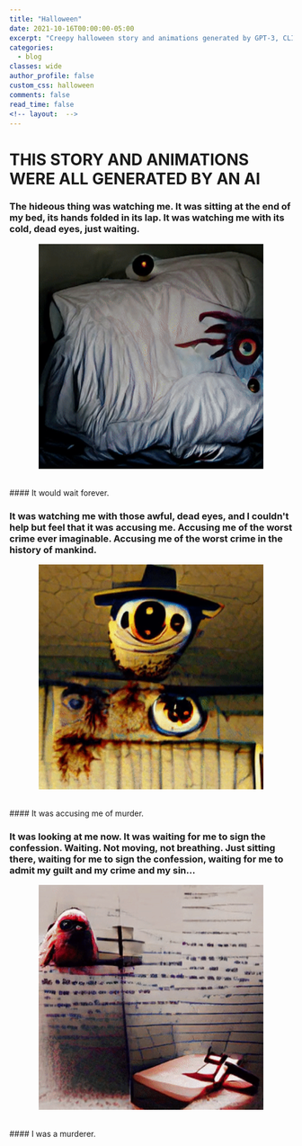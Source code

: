 ```yaml
---
title: "Halloween"
date: 2021-10-16T00:00:00-05:00
excerpt: "Creepy halloween story and animations generated by GPT-3, CLIP and VQGAN"
categories:
  - blog
classes: wide
author_profile: false
custom_css: halloween
comments: false
read_time: false
<!-- layout:  -->
---
```


# THIS STORY AND ANIMATIONS WERE ALL GENERATED BY AN AI
### The hideous thing was watching me. It was sitting at the end of my bed, its hands folded in its lap. It was watching me with its cold, dead eyes, just waiting.

<p align="center">
  <img width="400" src="/assets/images/creepy_pasta6.gif">
</p>

<br>
#### It would wait forever.
<br>


### It was watching me with those awful, dead eyes, and I couldn't help but feel that it was accusing me. Accusing me of the worst crime ever imaginable. Accusing me of the worst crime in the history of mankind.
<p align="center">
  <img width="400" src="/assets/images/creepy_pasta5.gif">
</p>

<br>
#### It was accusing me of murder.
<br>

### It was looking at me now. It was waiting for me to sign the confession. Waiting. Not moving, not breathing. Just sitting there, waiting for me to sign the confession, waiting for me to admit my guilt and my crime and my sin…
<p align="center">
  <img width="400" src="/assets/images/creepy_pasta7.gif">
</p>

<br>
#### I was a murderer.
<br>


<!-- [How it was made](coming.soon) -->


<!-- Prompt: Generate a really creepy and terrifying Halloween short story that is extremely dark and disturbing. -->
<!-- But there was something wrong. Something wrong with this room and this bed and this chair and the shadows on the walls behind me, something terribly, terribly wrong with all of it…something horribly, disgustingly wrong with it all…there was something very, very wrong here -->
<!-- video4: But there was something wrong. Something wrong with this room and this bed and this chair and the shadows on the walls behind me, something terribly, terribly wrong with all of it…something horribly, disgustingly wrong with it all…there was something very, very wrong here -->
<!--  -->
<!-- I had killed so many people. I thought I had lost count a long time ago. It was a difficult thing to keep track of. The numbers kept changing so much. And so many of those people had been taken from me before I could kill them. There were those that I had killed, those that I had been forced to kill, those that I had been tricked into killing, those that I had been tricked into thinking that I had killed. -->
<!--  -->
<!-- I was a murderer. -->
<!--  -->
<!-- I knew that it was true. I couldn't deny it anymore. I had killed so many people. I had killed so many people. -->
<!--  -->
<!-- It was accusing me of being a murderer. -->
<!--  -->
<!-- And the worst thing was that it was right. I had murdered so many people. -->
<!--  -->
<!-- How could I not be a murderer? -->
<!--  -->
<!-- I was a murderer. -->
<!--  -->
<!-- It was looking at me now. It was waiting. Waiting for my acquiescence. Waiting for my confession. Waiting for me to admit that I was the one that deserved to die. -->
<!--  -->
<!-- I was a murderer. -->
<!--  -->
<!-- It was looking at me now. It was waiting. Waiting for my admission. Waiting for me to admit my guilt. Waiting for me to admit my crime. Waiting for me to admit my sin. -->
<!--  -->
<!-- I was a murderer. -->
<!--  -->
<!-- I didn't know how long I had been sitting there, staring at the piece of paper. I must have been staring at it for hours. I had been staring at it for hours. -->
<!-- video 2: I didn't know how long I had been sitting there, staring at the piece of paper. I must have been staring at it for hours. I had been staring at it for hours. -->
<!--  -->
<!-- My hand began to shake as I held the pen. I clenched my teeth and tried to steady my hand, but I couldn't. I couldn't steady my hand. -->
<!--  -->
<!-- I was a murderer. -->
<!--  -->
<!-- My hand began to tremble even more violently. I could feel my entire body begin to tremble. -->
<!--  -->
<!-- I had to sign the confession. I had to sign the confession. I had to admit my guilt and my crime and my sin so that it could end like this, like this, like this… -->
<!--  -->
<!-- I had to sign the confession so that it would be over with. I had to confess so that I could die. I had to admit my guilt and my crime and my sin and then it would end like this, like this, like this… -->
<!--  -->
<!-- It was looking at me now. It was waiting for me to sign the confession. Waiting. Not moving, not breathing. Just sitting there, waiting for me to sign the confession, waiting for me to admit my guilt and my crime and my sin… -->
<!-- video 3: It was looking at me now. It was waiting for me to sign the confession. -->
<!--  -->
<!-- I had to confess. I had to admit that I was guilty of the worst crime imaginable, guilty of murdering all those people. -->
<!--  -->
<!-- [> I was a murderer. I had to sign the confession so that it would be over with. <] -->
<!--  -->
<!-- My hand began to shake even more violently, and my entire body began to tremble, and my heart started beating faster and faster…and suddenly I realized that something was wrong. -->
<!--  -->
<!-- I hadn't gone mad yet. This wasn't right. -->
<!--  -->
<!-- I was still in control of my own mind. I wasn't going crazy yet. I hadn't broken down mentally yet. I hadn't snapped mentally yet. And that was something, at least, but it didn't matter because this wasn't right, not right… -->
<!--  -->
<!-- My heart started beating faster and faster and faster…and I realized that something was wrong. I hadn't gone crazy yet, but this wasn't right. -->
<!--  -->
<!-- I shouldn't be sitting here looking at a piece of paper. I shouldn't be staring at a confession that somebody else had written for me to sign. And I shouldn't be sitting here holding a pen in my hand because it wasn't time for me to sign the confession yet, because I hadn't confessed yet. -->
<!--  -->
<!-- [> I was a murderer. I had murdered so many people. But… <] -->
<!--  -->
<!-- But there was something wrong. Something wrong with this room and this bed and this chair and the shadows on the walls behind me, something terribly, terribly wrong with all of it…something horribly, disgustingly wrong with it all…there was something very, very wrong here -->
<!-- video4: But there was something wrong. Something wrong with this room and this bed and this chair and the shadows on the walls behind me, something terribly, terribly wrong with all of it…something horribly, disgustingly wrong with it all…there was something very, very wrong here -->
<!--  -->
<!--  -->
